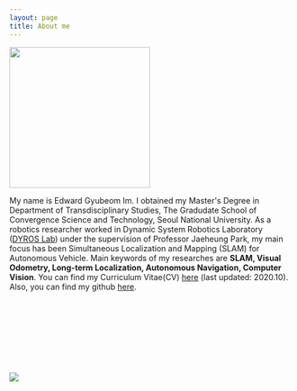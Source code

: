 ```yaml
---
layout: page
title: About me
---
```


<div class="figure">
<p>
<img src="/assets/edward.jpg" width="250" align="center" /> <br/>
</p>
</div>

My name is Edward Gyubeom Im. I obtained my Master's Degree in Department of Transdisciplinary Studies, The Gradudate School of Convergence Science and Technology, Seoul National University. As a robotics researcher worked in Dynamic System Robotics Laboratory ([DYROS Lab](http://dyros.snu.ac.kr)) under the supervision of Professor Jaeheung Park, my main focus has been Simultaneous Localization and Mapping (SLAM) for Autonomous Vehicle. Main keywords of my researches are <b>SLAM, Visual Odometry, Long-term Localization, Autonomous Navigation, Computer Vision</b>. You can find my Curriculum Vitae(CV) [here](/assets/cv.pdf) (last updated: 2020.10). Also, you can find my github [here](https://github.com/edward0im).

<br/><br/>
--------------

<br/><br/>

<div class="figure">
<p>
<img src="/pictures/201017/cv.png" align="center" /> <br/>
</p>
</div>

